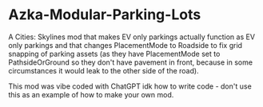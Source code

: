 # Azka-Modular-Parking-Lots
A Cities: Skylines mod that makes EV only parkings actually function as EV only parkings and that changes PlacementMode to Roadside to fix grid snapping of parking assets (as they have PlacementMode set to PathsideOrGround so they don't have pavement in front, because in some circumstances it would leak to the other side of the road).

This mod was vibe coded with ChatGPT idk how to write code - don't use this as an example of how to make your own mod.
